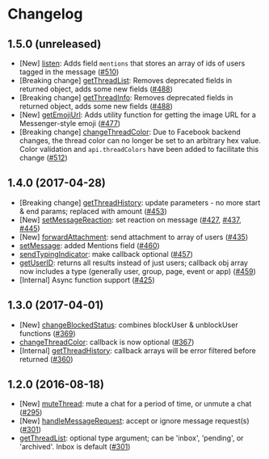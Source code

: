 # Changelog
## 1.5.0 (unreleased)
* [New] [listen](/DOCS.md#listen): Adds field `mentions` that stores an array of ids of users tagged in the message ([#510](https://github.com/Schmavery/facebook-chat-api/pull/510))
* [Breaking change] [getThreadList](/DOCS.md#getThreadList): Removes deprecated fields in returned object, adds some new fields ([#488](https://github.com/Schmavery/facebook-chat-api/pull/488))
* [Breaking change] [getThreadInfo](/DOCS.md#getThreadInfo): Removes deprecated fields in returned object, adds some new fields ([#488](https://github.com/Schmavery/facebook-chat-api/pull/488))
* [New] [getEmojiUrl](/DOCS.md#getEmojiUrl): Adds utility function for getting the image URL for a Messenger-style emoji ([#477](https://github.com/Schmavery/facebook-chat-api/pull/477))
* [Breaking change] [changeThreadColor](/DOCS.md#changeThreadColor): Due to Facebook backend changes, the thread color can no longer be set to an arbitrary hex value. Color validation and `api.threadColors` have been added to facilitate this change ([#512](https://github.com/Schmavery/facebook-chat-api/pull/512))

## 1.4.0 (2017-04-28)
* [Breaking change] [getThreadHistory](/DOCS.md#getThreadHistory): update parameters - no more start & end params; replaced with amount ([#453](https://github.com/Schmavery/facebook-chat-api/pull/453))
* [New] [setMessageReaction](/DOCS.md#setMessageReaction): set reaction on message ([#427](https://github.com/Schmavery/facebook-chat-api/pull/427), [#437](https://github.com/Schmavery/facebook-chat-api/pull/437), [#445](https://github.com/Schmavery/facebook-chat-api/pull/445))
* [New] [forwardAttachment](/DOCS.md#forwardAttachment): send attachment to array of users ([#435](https://github.com/Schmavery/facebook-chat-api/pull/435))
* [setMessage](/DOCS.md#sendMessage): added Mentions field ([#460](https://github.com/Schmavery/facebook-chat-api/pull/460))
* [sendTypingIndicator](/DOCS.md#sendTypingIndicator): make callback optional ([#457](https://github.com/Schmavery/facebook-chat-api/pull/457))
* [getUserID](/DOCS.md#getUserID): returns all results instead of just users; callback obj array now includes a type (generally user, group, page, event or app) ([#459](https://github.com/Schmavery/facebook-chat-api/pull/459))
* [Internal] Async function support ([#425](https://github.com/Schmavery/facebook-chat-api/pull/425))

## 1.3.0 (2017-04-01)
* [New] [changeBlockedStatus](/DOCS.md#changeBlockedStatus): combines blockUser & unblockUser functions ([#369](https://github.com/Schmavery/facebook-chat-api/pull/369))
* [changeThreadColor](/DOCS.md#changeThreadColor): callback is now optional ([#367](https://github.com/Schmavery/facebook-chat-api/pull/367))
* [Internal] [getThreadHistory](/DOCS.md#getThreadHistory): callback arrays will be error filtered before returned ([#360](https://github.com/Schmavery/facebook-chat-api/pull/360))

## 1.2.0 (2016-08-18)
* [New] [muteThread](/DOCS.md#muteThread): mute a chat for a period of time, or unmute a chat ([#295](https://github.com/Schmavery/facebook-chat-api/pull/295))
* [New] [handleMessageRequest](/DOCS.md#handleMessageRequest): accept or ignore message request(s) ([#301](https://github.com/Schmavery/facebook-chat-api/pull/301))
* [getThreadList](/DOCS.md#getThreadList): optional type argument; can be 'inbox', 'pending', or 'archived'. Inbox is default ([#301](https://github.com/Schmavery/facebook-chat-api/pull/301))
